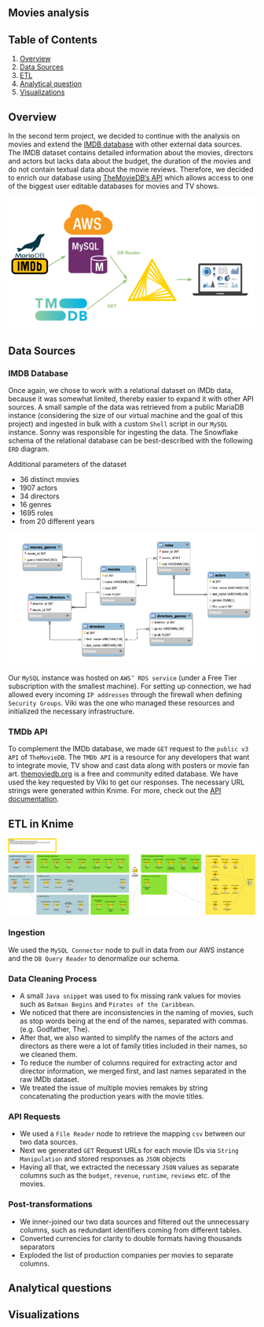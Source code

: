 ## Movies analysis

## Table of Contents  
1. [Overview](#Overview)  
2. [Data Sources](#Data_sources)  
3. [ETL](#ETL)  
4. [Analytical question](#Analytical_questions)  
5. [Visualizations](#Visualizations)  


<!-- ----------------------------------------------------------------------------------------------------------------------------------------------------------------------- -->
<!-- OVERVIEW--------------------------------------------------------------------------------------------------------------------------------------------------------------- -->
<!-- ----------------------------------------------------------------------------------------------------------------------------------------------------------------------- -->

<a name="Overview"/>

## Overview

In the second term project, we decided to continue with the analysis on movies and extend the [IMDB database](https://relational.fit.cvut.cz/dataset/IMDb) with other external data sources. The IMDB dataset contains detailed information about the movies, directors and actors but lacks data about the budget, the duration of the movies and do not contain textual data about the movie reviews. Therefore, we decided to enrich our database using [TheMovieDB‘s API](https://developers.themoviedb.org/3/getting-started/introduction) which allows access to one of the biggest user editable databases for movies and TV shows.

[![](images/datapipeline.svg)](images/datapipeline.svg)

<!-- ----------------------------------------------------------------------------------------------------------------------------------------------------------------------- -->
<!-- DATA SOURCES ------------------------------------------------------------------------------------------------------------------------------------------------------------ -->
<!-- ----------------------------------------------------------------------------------------------------------------------------------------------------------------------- -->

<a name="Data_sources"/>

## Data Sources

### IMDB Database

Once again, we chose to work with a relational dataset on IMDb data, because it was somewhat limited, thereby easier to expand it with other API sources. A small sample of the data was retrieved from a public MariaDB instance (considering the size of our virtual machine and the goal of this project) and ingested in bulk with a custom `Shell` script in our `MySQL` instance. Sonny was responsible for ingesting the data. The Snowflake schema of the relational database can be best-described with the following `ERD` diagram.

Additional parameters of the dataset

- 36 distinct movies
- 1907 actors
- 34 directors
- 16 genres
- 1695 roles
- from 20 different years

[![](images/imdb_model.svg)](images/imdb_model.svg)

Our `MySQL` instance was hosted on `AWS’ RDS service` (under a Free Tier subscription with the smallest machine). For setting up connection, we had allowed every incoming `IP addresses` through the firewall when defining `Security Groups`. Viki was the one who managed these resources and initialized the necessary infrastructure.

### TMDb API

To complement the IMDb database, we made `GET` request to the `public v3 API` of `TheMovieDB`. The `TMDb API` is a resource for any developers that want to integrate movie, TV show and cast data along with posters or movie fan art. [themoviedb.org](https://www.themoviedb.org) is a free and community edited database. We have used the key requested by Viki to get our responses. The necessary URL strings were generated within Knime. For more, check out the [API documentation](https://www.themoviedb.org/documentation/api).

<!-- ----------------------------------------------------------------------------------------------------------------------------------------------------------------------- -->
<!-- ETL ------------------------------------------------------------------------------------------------------------------------------------------------------------------- -->
<!-- ----------------------------------------------------------------------------------------------------------------------------------------------------------------------- -->

<a name="ETL"/>

## ETL in Knime

[![](images/workflow.svg)](images/workflow.svg)

### Ingestion

We used the `MySQL Connector` node to pull in data from our AWS instance and the `DB Query Reader` to denormalize our schema.

### Data Cleaning Process

- A small `Java snippet` was used to fix missing rank values for movies such as `Batman Begins` and `Pirates of the Caribbean`. 
- We noticed that there are inconsistencies in the naming of movies, such as stop words being at the end of the names, separated with commas. (e.g. Godfather, The). 
- After that, we also wanted to simplify the names of the actors and directors as there were a lot of family titles included in their names, so we cleaned them. 
- To reduce the number of columns required for extracting actor and director information, we merged first, and last names separated in the raw IMDb dataset.
- We treated the issue of multiple movies remakes by string concatenating the production years with the movie titles.

### API Requests

- We used a `File Reader` node to retrieve the mapping `csv` between our two data sources. 
- Next we generated `GET` Request URLs for each movie IDs via `String Manipulation` and stored responses as `JSON` objects
- Having all that, we extracted the necessary `JSON` values as separate columns such as the `budget`, `revenue`, `runtime`, `reviews` etc. of the movies.

### Post-transformations

- We inner-joined our two data sources and filtered out the unnecessary columns, such as redundant identifiers coming from different tables.
- Converted currencies for clarity to double formats having thousands separators
- Exploded the list of production companies per movies to separate columns.

<!-- ----------------------------------------------------------------------------------------------------------------------------------------------------------------------- -->
<!-- ANALYTICAL QUESTION---------------------------------------------------------------------------------------------------------------------------------------------------- -->
<!-- ----------------------------------------------------------------------------------------------------------------------------------------------------------------------- -->

<a name="Analytical_questions"/>

## Analytical questions


<!-- ----------------------------------------------------------------------------------------------------------------------------------------------------------------------- -->
<!-- VISUALIZATIONS ---------------------------------------------------------------------------------------------------------------------------------------------------- -->
<!-- ----------------------------------------------------------------------------------------------------------------------------------------------------------------------- -->

<a name="Visualizations"/>

## Visualizations
